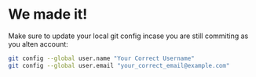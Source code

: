 # We made it!

Make sure to update your local git config incase you are still commiting as you alten account:

```bash
git config --global user.name "Your Correct Username"
git config --global user.email "your_correct_email@example.com"
```
